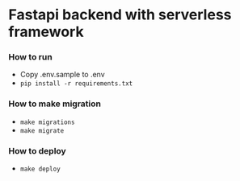 # Fastapi backend with serverless framework

### How to run
+ Copy .env.sample to .env
+ `pip install -r requirements.txt`


### How to make migration
+ `make migrations`
+ `make migrate`

### How to deploy
+ `make deploy`
